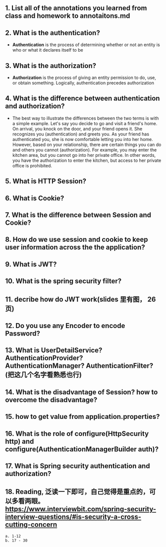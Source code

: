 ## 1.  List all of the annotations you learned from class and homework to annotaitons.md
## 2.  What is the authentication?
-  **Authentication** is the process of determining whether or not an entity is who or what it declares itself to be

## 3.  What is the authorization?
- **Authorization** is the process of giving an entity permission to do, use, or obtain something. Logically, authentication precedes authorization


## 4.  What is the difference between authentication and authorization?
- The best way to illustrate the differences between the two terms is with a simple example. Let's say you decide to go and visit a friend's home. On arrival, you knock on the door, and your friend opens it. She recognizes you (authentication) and greets you. As your friend has authenticated you, she is now comfortable letting you into her home. However, based on your relationship, there are certain things you can do and others you cannot (authorization). For example, you may enter the kitchen area, but you cannot go into her private office. In other words, you have the authorization to enter the kitchen, but access to her private office is prohibited.


## 5.  What is HTTP Session?
## 6.  What is Cookie? 
## 7. What is the difference between Session and Cookie?
## 8.  How do we use session and cookie to keep user information across the the application? 
## 9.  What is JWT?
## 10. What is the spring security filter?
## 11. decribe how do JWT work(slides 里有图， 26页)
## 12. Do you use any Encoder to encode Password?
## 13. What is UserDetailService? AuthenticationProvider?AuthenticationManager? AuthenticationFilter?(把这几个名字看熟悉也行)
## 14. What is the disadvantage of Session? how to overcome the disadvantage?
## 15. how to get value from application.properties?
## 16. What is the role of configure(HttpSecurity http) and configure(AuthenticationManagerBuilder auth)?
## 17.  What is Spring security authentication and authorization?
## 18. Reading, 泛读一下即可，自己觉得是重点的，可以多看两眼。https://www.interviewbit.com/spring-security-interview-questions/#is-security-a-cross-cutting-concern
    a. 1-12
    b. 17 - 30
 